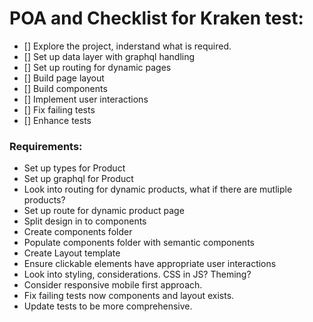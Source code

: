 # POA and Checklist for Kraken test:

- [] Explore the project, inderstand what is required.
- [] Set up data layer with graphql handling
- [] Set up routing for dynamic pages
- [] Build page layout
- [] Build components
- [] Implement user interactions
- [] Fix failing tests
- [] Enhance tests

### Requirements:

- Set up types for Product
- Set up graphql for Product
- Look into routing for dynamic products, what if there are mutliple products?
- Set up route for dynamic product page
- Split design in to components
- Create components folder
- Populate components folder with semantic components
- Create Layout template
- Ensure clickable elements have appropriate user interactions
- Look into styling, considerations. CSS in JS? Theming?
- Consider responsive mobile first approach.
- Fix failing tests now components and layout exists.
- Update tests to be more comprehensive.

